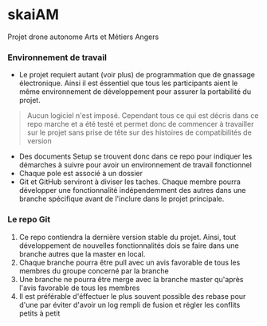 # skaiAM
Projet drone autonome Arts et Métiers Angers
### Environnement de travail
* Le projet requiert autant (voir plus) de programmation que de gnassage électronique.
Ainsi il est éssentiel que tous les participants aient le même environnement de développement
pour assurer la portabilité du projet.
> Aucun logiciel n'est imposé. Cependant tous ce qui est décris dans ce repo marche et a été testé et permet donc de
commencer à travailler sur le projet sans prise de tête sur des histoires de compatibilités de version
* Des documents Setup se trouvent donc dans ce repo pour indiquer les démarches à suivre pour avoir un environnement
de travail fonctionnel
* Chaque pole est associé à un dossier
* Git et GitHub serviront à diviser les taches. Chaque membre pourra développer une fonctionnalité indépendemment 
des autres dans une branche spécifique avant de l'inclure dans le projet principale.

### Le repo Git
1. Ce repo contiendra la dernière version stable du projet. Ainsi, tout développement de 
 nouvelles fonctionnalités dois se faire dans une branche autres que la master en local. 
2. Chaque branche pourra être pull avec un avis favorable de tous les membres du groupe concerné par la branche
3. Une branche ne pourra être merge avec la branche master qu'après l'avis favorable de tous les membres
4. Il est préférable d'éffectuer le plus souvent possible des rebase pour d'une par éviter d'avoir un log rempli de fusion
et régler les conflits petits à petit 
